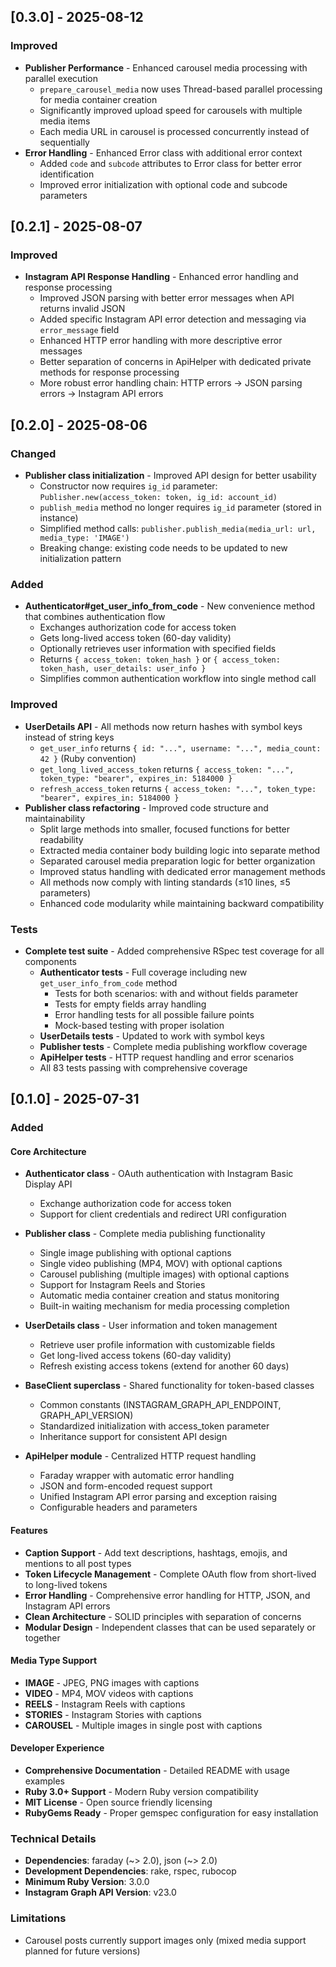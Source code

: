 ## [0.3.0] - 2025-08-12

### Improved
- **Publisher Performance** - Enhanced carousel media processing with parallel execution
  - `prepare_carousel_media` now uses Thread-based parallel processing for media container creation
  - Significantly improved upload speed for carousels with multiple media items
  - Each media URL in carousel is processed concurrently instead of sequentially
- **Error Handling** - Enhanced Error class with additional error context
  - Added `code` and `subcode` attributes to Error class for better error identification
  - Improved error initialization with optional code and subcode parameters

## [0.2.1] - 2025-08-07

### Improved
- **Instagram API Response Handling** - Enhanced error handling and response processing
  - Improved JSON parsing with better error messages when API returns invalid JSON
  - Added specific Instagram API error detection and messaging via `error_message` field
  - Enhanced HTTP error handling with more descriptive error messages
  - Better separation of concerns in ApiHelper with dedicated private methods for response processing
  - More robust error handling chain: HTTP errors → JSON parsing errors → Instagram API errors

## [0.2.0] - 2025-08-06

### Changed
- **Publisher class initialization** - Improved API design for better usability
  - Constructor now requires `ig_id` parameter: `Publisher.new(access_token: token, ig_id: account_id)`
  - `publish_media` method no longer requires `ig_id` parameter (stored in instance)
  - Simplified method calls: `publisher.publish_media(media_url: url, media_type: 'IMAGE')`
  - Breaking change: existing code needs to be updated to new initialization pattern

### Added
- **Authenticator#get_user_info_from_code** - New convenience method that combines authentication flow
  - Exchanges authorization code for access token
  - Gets long-lived access token (60-day validity)
  - Optionally retrieves user information with specified fields
  - Returns `{ access_token: token_hash }` or `{ access_token: token_hash, user_details: user_info }`
  - Simplifies common authentication workflow into single method call

### Improved
- **UserDetails API** - All methods now return hashes with symbol keys instead of string keys
  - `get_user_info` returns `{ id: "...", username: "...", media_count: 42 }` (Ruby convention)
  - `get_long_lived_access_token` returns `{ access_token: "...", token_type: "bearer", expires_in: 5184000 }`
  - `refresh_access_token` returns `{ access_token: "...", token_type: "bearer", expires_in: 5184000 }`
- **Publisher class refactoring** - Improved code structure and maintainability
  - Split large methods into smaller, focused functions for better readability
  - Extracted media container body building logic into separate method
  - Separated carousel media preparation logic for better organization
  - Improved status handling with dedicated error management methods
  - All methods now comply with linting standards (≤10 lines, ≤5 parameters)
  - Enhanced code modularity while maintaining backward compatibility

### Tests
- **Complete test suite** - Added comprehensive RSpec test coverage for all components
  - **Authenticator tests** - Full coverage including new `get_user_info_from_code` method
    - Tests for both scenarios: with and without fields parameter
    - Tests for empty fields array handling
    - Error handling tests for all possible failure points
    - Mock-based testing with proper isolation
  - **UserDetails tests** - Updated to work with symbol keys
  - **Publisher tests** - Complete media publishing workflow coverage
  - **ApiHelper tests** - HTTP request handling and error scenarios
  - All 83 tests passing with comprehensive coverage

## [0.1.0] - 2025-07-31

### Added

#### Core Architecture
- **Authenticator class** - OAuth authentication with Instagram Basic Display API
  - Exchange authorization code for access token
  - Support for client credentials and redirect URI configuration

- **Publisher class** - Complete media publishing functionality
  - Single image publishing with optional captions
  - Single video publishing (MP4, MOV) with optional captions
  - Carousel publishing (multiple images) with optional captions
  - Support for Instagram Reels and Stories
  - Automatic media container creation and status monitoring
  - Built-in waiting mechanism for media processing completion

- **UserDetails class** - User information and token management
  - Retrieve user profile information with customizable fields
  - Get long-lived access tokens (60-day validity)
  - Refresh existing access tokens (extend for another 60 days)

- **BaseClient superclass** - Shared functionality for token-based classes
  - Common constants (INSTAGRAM_GRAPH_API_ENDPOINT, GRAPH_API_VERSION)
  - Standardized initialization with access_token parameter
  - Inheritance support for consistent API design

- **ApiHelper module** - Centralized HTTP request handling
  - Faraday wrapper with automatic error handling
  - JSON and form-encoded request support
  - Unified Instagram API error parsing and exception raising
  - Configurable headers and parameters

#### Features
- **Caption Support** - Add text descriptions, hashtags, emojis, and mentions to all post types
- **Token Lifecycle Management** - Complete OAuth flow from short-lived to long-lived tokens
- **Error Handling** - Comprehensive error handling for HTTP, JSON, and Instagram API errors
- **Clean Architecture** - SOLID principles with separation of concerns
- **Modular Design** - Independent classes that can be used separately or together

#### Media Type Support
- **IMAGE** - JPEG, PNG images with captions
- **VIDEO** - MP4, MOV videos with captions  
- **REELS** - Instagram Reels with captions
- **STORIES** - Instagram Stories with captions
- **CAROUSEL** - Multiple images in single post with captions

#### Developer Experience
- **Comprehensive Documentation** - Detailed README with usage examples
- **Ruby 3.0+ Support** - Modern Ruby version compatibility
- **MIT License** - Open source friendly licensing
- **RubyGems Ready** - Proper gemspec configuration for easy installation

### Technical Details
- **Dependencies**: faraday (~> 2.0), json (~> 2.0)
- **Development Dependencies**: rake, rspec, rubocop
- **Minimum Ruby Version**: 3.0.0
- **Instagram Graph API Version**: v23.0

### Limitations
- Carousel posts currently support images only (mixed media support planned for future versions)
